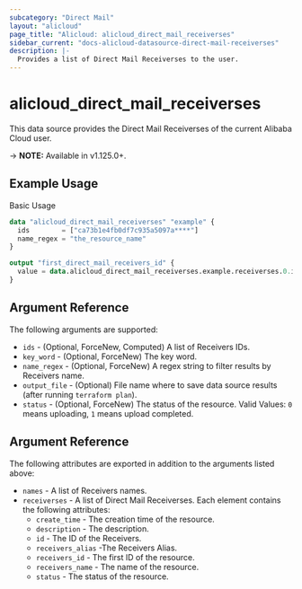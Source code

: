 ```yaml
---
subcategory: "Direct Mail"
layout: "alicloud"
page_title: "Alicloud: alicloud_direct_mail_receiverses"
sidebar_current: "docs-alicloud-datasource-direct-mail-receiverses"
description: |-
  Provides a list of Direct Mail Receiverses to the user.
---
```


# alicloud\_direct\_mail\_receiverses

This data source provides the Direct Mail Receiverses of the current Alibaba Cloud user.

-> **NOTE:** Available in v1.125.0+.

## Example Usage

Basic Usage

```terraform
data "alicloud_direct_mail_receiverses" "example" {
  ids        = ["ca73b1e4fb0df7c935a5097a****"]
  name_regex = "the_resource_name"
}

output "first_direct_mail_receivers_id" {
  value = data.alicloud_direct_mail_receiverses.example.receiverses.0.id
}
```

## Argument Reference

The following arguments are supported:

* `ids` - (Optional, ForceNew, Computed)  A list of Receivers IDs.
* `key_word` - (Optional, ForceNew) The key word.
* `name_regex` - (Optional, ForceNew) A regex string to filter results by Receivers name.
* `output_file` - (Optional) File name where to save data source results (after running `terraform plan`).
* `status` - (Optional, ForceNew) The status of the resource. Valid Values: `0` means uploading, `1` means upload completed. 

## Argument Reference

The following attributes are exported in addition to the arguments listed above:

* `names` - A list of Receivers names.
* `receiverses` - A list of Direct Mail Receiverses. Each element contains the following attributes:
	* `create_time` - The creation time of the resource.
	* `description` - The description.
	* `id` - The ID of the Receivers.
	* `receivers_alias` -The Receivers Alias.
	* `receivers_id` - The first ID of the resource.
	* `receivers_name` - The name of the resource.
	* `status` - The status of the resource.
